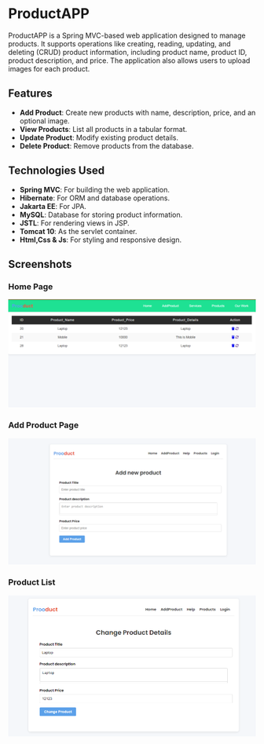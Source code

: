 # ProductAPP

ProductAPP is a Spring MVC-based web application designed to manage products. It supports operations like creating, reading, updating, and deleting (CRUD) product information, including product name, product ID, product description, and price. The application also allows users to upload images for each product.

## Features

- **Add Product**: Create new products with name, description, price, and an optional image.
- **View Products**: List all products in a tabular format.
- **Update Product**: Modify existing product details.
- **Delete Product**: Remove products from the database.

## Technologies Used

- **Spring MVC**: For building the web application.
- **Hibernate**: For ORM and database operations.
- **Jakarta EE**: For JPA.
- **MySQL**: Database for storing product information.
- **JSTL**: For rendering views in JSP.
- **Tomcat 10**: As the servlet container.
- **Html,Css & Js**: For styling and responsive design.

## Screenshots

### Home Page

![Home Page](screenshots/home.png)

### Add Product Page

![Add Product Page](screenshots/addproduct.png)

### Product List

![Product List](screenshots/update.png)
